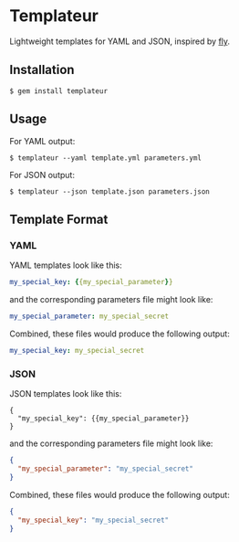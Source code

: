 # Templateur

Lightweight templates for YAML and JSON, inspired by [fly](https://github.com/concourse/fly).

## Installation

```
$ gem install templateur
```

## Usage

For YAML output:

```
$ templateur --yaml template.yml parameters.yml
```

For JSON output:

```
$ templateur --json template.json parameters.json
```

## Template Format

### YAML

YAML templates look like this:

```yaml
my_special_key: {{my_special_parameter}}
```

and the corresponding parameters file might look like:

```yaml
my_special_parameter: my_special_secret
```

Combined, these files would produce the following output:

```yaml
my_special_key: my_special_secret
```

### JSON

JSON templates look like this:

```
{
  "my_special_key": {{my_special_parameter}}
}
```

and the corresponding parameters file might look like:

```json
{
  "my_special_parameter": "my_special_secret"
}
```

Combined, these files would produce the following output:

```json
{
  "my_special_key": "my_special_secret"
}
```
